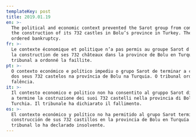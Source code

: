```yaml
---
templateKey: post
title: 2019.01.19
en: >-
  The political and economic context prevented the Sarot group from completing
  the construction of its 732 castles in Bolu’s province in Turkey. The court
  ordered bankruptcy. 
fr: >-
  Le contexte économique et politique n’a pas permis au groupe Sarot d’achever
  la construction de ses 732 châteaux dans la province de Bolu en Turquie. Le
  tribunal a ordonné la faillite.
pt: >-
  O contexto económico e político impediu o grupo Sarot de terminar a construção
  dos seus 732 castelos na província de Bolu na Turquia. O tribunal ordenou a
  falência. 
it: >-
  Il contesto economico e politico non ha consentito al gruppo Sarot di portare
  a termine la costruzione dei suoi 732 castelli nella provincia di Bolu in
  Turchia. Il tribunale ha dichiarato il fallimento.
es: >-
  El contexto económico y político no ha permitido al grupo Sarot terminar la
  construcción de sus 732 castillos en la provincia de Bolu en Turquía. El
  tribunal lo ha declarado insolvente.
---
```


